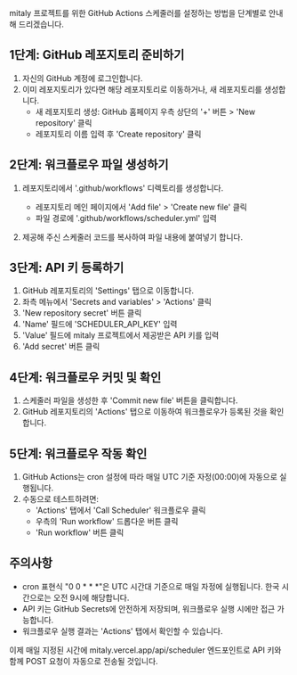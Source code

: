 mitaly 프로젝트를 위한 GitHub Actions 스케줄러를 설정하는 방법을 단계별로 안내해 드리겠습니다.

## 1단계: GitHub 레포지토리 준비하기

1. 자신의 GitHub 계정에 로그인합니다.
2. 이미 레포지토리가 있다면 해당 레포지토리로 이동하거나, 새 레포지토리를 생성합니다.
   - 새 레포지토리 생성: GitHub 홈페이지 우측 상단의 '+' 버튼 > 'New repository' 클릭
   - 레포지토리 이름 입력 후 'Create repository' 클릭

## 2단계: 워크플로우 파일 생성하기

1. 레포지토리에서 '.github/workflows' 디렉토리를 생성합니다.
   - 레포지토리 메인 페이지에서 'Add file' > 'Create new file' 클릭
   - 파일 경로에 '.github/workflows/scheduler.yml' 입력

2. 제공해 주신 스케줄러 코드를 복사하여 파일 내용에 붙여넣기 합니다.

## 3단계: API 키 등록하기

1. GitHub 레포지토리의 'Settings' 탭으로 이동합니다.
2. 좌측 메뉴에서 'Secrets and variables' > 'Actions' 클릭
3. 'New repository secret' 버튼 클릭
4. 'Name' 필드에 'SCHEDULER_API_KEY' 입력
5. 'Value' 필드에 mitaly 프로젝트에서 제공받은 API 키를 입력
6. 'Add secret' 버튼 클릭

## 4단계: 워크플로우 커밋 및 확인

1. 스케줄러 파일을 생성한 후 'Commit new file' 버튼을 클릭합니다.
2. GitHub 레포지토리의 'Actions' 탭으로 이동하여 워크플로우가 등록된 것을 확인합니다.

## 5단계: 워크플로우 작동 확인

1. GitHub Actions는 cron 설정에 따라 매일 UTC 기준 자정(00:00)에 자동으로 실행됩니다.
2. 수동으로 테스트하려면:
   - 'Actions' 탭에서 'Call Scheduler' 워크플로우 클릭
   - 우측의 'Run workflow' 드롭다운 버튼 클릭
   - 'Run workflow' 버튼 클릭

## 주의사항

- cron 표현식 "0 0 * * *"은 UTC 시간대 기준으로 매일 자정에 실행됩니다. 한국 시간으로는 오전 9시에 해당합니다.
- API 키는 GitHub Secrets에 안전하게 저장되며, 워크플로우 실행 시에만 접근 가능합니다.
- 워크플로우 실행 결과는 'Actions' 탭에서 확인할 수 있습니다.

이제 매일 지정된 시간에 mitaly.vercel.app/api/scheduler 엔드포인트로 API 키와 함께 POST 요청이 자동으로 전송될 것입니다.
